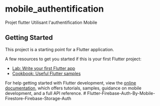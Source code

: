 # mobile_authentification

Projet flutter Utilisant l'authentification Mobile

## Getting Started

This project is a starting point for a Flutter application.

A few resources to get you started if this is your first Flutter project:

- [Lab: Write your first Flutter app](https://docs.flutter.dev/get-started/codelab)
- [Cookbook: Useful Flutter samples](https://docs.flutter.dev/cookbook)

For help getting started with Flutter development, view the
[online documentation](https://docs.flutter.dev/), which offers tutorials,
samples, guidance on mobile development, and a full API reference.
#   F l u t t e r - F i r e b a s e - A u t h - B y - M o b i l e - F i r e s t o r e - F i r e b a s e - S t o r a g e - A u t h  
 